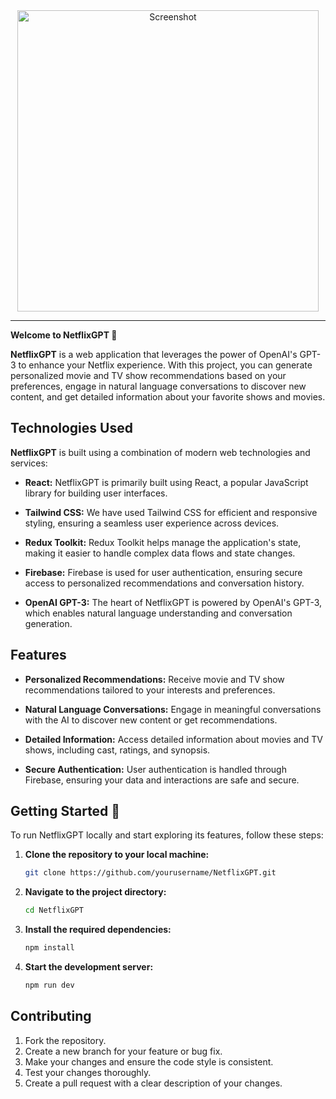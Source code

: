 
<div style="text-align: center;">
  <img width="482" alt="Screenshot" src="https://github.com/Vijaykv5/NetflixGpt/assets/94985341/384abd6a-54ca-48d9-a4dd-e6566c6fb59c">
</div>

<hr>

**Welcome to NetflixGPT 👋**

**NetflixGPT** is a web application that leverages the power of OpenAI's GPT-3 to enhance your Netflix experience. With this project, you can generate personalized movie and TV show recommendations based on your preferences, engage in natural language conversations to discover new content, and get detailed information about your favorite shows and movies.

## **Technologies Used**

**NetflixGPT** is built using a combination of modern web technologies and services:

- **React:** NetflixGPT is primarily built using React, a popular JavaScript library for building user interfaces.

- **Tailwind CSS:** We have used Tailwind CSS for efficient and responsive styling, ensuring a seamless user experience across devices.

- **Redux Toolkit:** Redux Toolkit helps manage the application's state, making it easier to handle complex data flows and state changes.

- **Firebase:** Firebase is used for user authentication, ensuring secure access to personalized recommendations and conversation history.

- **OpenAI GPT-3:** The heart of NetflixGPT is powered by OpenAI's GPT-3, which enables natural language understanding and conversation generation.

## **Features**

- **Personalized Recommendations:** Receive movie and TV show recommendations tailored to your interests and preferences.

- **Natural Language Conversations:** Engage in meaningful conversations with the AI to discover new content or get recommendations.

- **Detailed Information:** Access detailed information about movies and TV shows, including cast, ratings, and synopsis.

- **Secure Authentication:** User authentication is handled through Firebase, ensuring your data and interactions are safe and secure.

## **Getting Started** 🌟

To run NetflixGPT locally and start exploring its features, follow these steps:

1. **Clone the repository to your local machine:**

   ```bash
   git clone https://github.com/yourusername/NetflixGPT.git

2. **Navigate to the project directory:**

   ```bash
   cd NetflixGPT
   
3. **Install the required dependencies:**

   ```bash
   npm install

3. **Start the development server:**

   ```bash
   npm run dev


  ## **Contributing**
1. Fork the repository.
2. Create a new branch for your feature or bug fix.
3. Make your changes and ensure the code style is consistent.
4. Test your changes thoroughly.
5. Create a pull request with a clear description of your changes.









 



